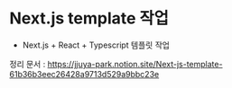 # Next.js template 작업

- Next.js + React + Typescript 템플릿 작업

정리 문서 : https://jjuya-park.notion.site/Next-js-template-61b36b3eec26428a9713d529a9bbc23e

